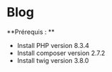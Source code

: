# Blog

**Prérequis : ** 
 - Install PHP version 8.3.4
 - Install composer version 2.7.2
 - Install twig version 3.8.0

 